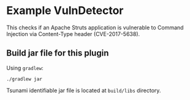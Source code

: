 # Example VulnDetector

This checks if an Apache Struts application is vulnerable to Command Injection 
via Content-Type header (CVE-2017-5638).

## Build jar file for this plugin

Using `gradlew`:

```shell
./gradlew jar
```

Tsunami identifiable jar file is located at `build/libs` directory.
